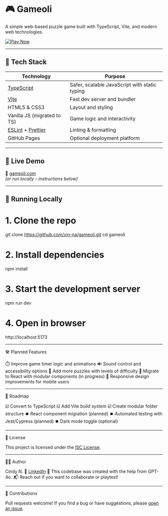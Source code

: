 # 🎮 Gameoli

A simple web-based puzzle game built with TypeScript, Vite, and modern web technologies.

[![Play Now](https://img.shields.io/badge/Play-Now-green?style=for-the-badge)](https://gameoli.com)

---

## 🧰 Tech Stack

| Technology    | Purpose                          |
|---------------|----------------------------------|
| [TypeScript](https://www.typescriptlang.org/) | Safer, scalable JavaScript with static typing |
| [Vite](https://vitejs.dev/)         | Fast dev server and bundler                  |
| HTML5 & CSS3  | Layout and styling               |
| Vanilla JS (migrated to TS) | Game logic and interactivity         |
| [ESLint](https://eslint.org/) + [Prettier](https://prettier.io/) | Linting & formatting |
| GitHub Pages  | Optional deployment platform     |

---

## 🚀 Live Demo

🔗 [gameoli.com](https://gameoli.com)  
_(or run locally – instructions below)_

---

## 🧪 Running Locally

# 1. Clone the repo
git clone https://github.com/xin-na/gameoli.git
cd gameoli

# 2. Install dependencies
npm install

# 3. Start the development server
npm run dev

# 4. Open in browser
http://localhost:5173

---

🛠️ Planned Features

⏱️ Improve game timer logic and animations
🔊 Sound control and accessibility options
🧩 Add more puzzles with levels of difficulty
🌟 Migrate to React with modular components (in progress)
📱 Responsive design improvements for mobile users

---

📌 Roadmap

 ☑️ Convert to TypeScript
 ☑️ Add Vite build system
 ☑️ Create modular folder structure
 ⏹️ React component migration (planned)
 ⏹️ Automated testing with Jest/Cypress (planned)
 ⏹️ Dark mode toggle (optional)

---

📄 License

This project is licensed under the [ISC License](https://www.isc.org/licenses/).

---

🙋‍♀️ Author

Cindy N.
🔗 [LinkedIn](https://www.linkedin.com/in/xinna/)
🤖 This codebase was created with the help from GPT-4o. 
📬 Reach out if you want to collaborate or playtest!

---

🙌 Contributions

Pull requests welcome! If you find a bug or have suggestions, please [open an issue](https://github.com/xin-na/gameoli/issues).




